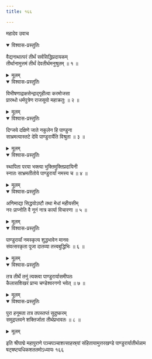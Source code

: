 ```yaml
---
title: १६६

---
```

महादेव उवाच  

<details open><summary>विश्वास-प्रस्तुतिः</summary>

वैद्यनाथात्परं तीर्थं सर्वसिद्धिप्रदायकम्  
तीर्थानामुत्तमं तीर्थं देवतीर्थमनुश्रुतम् ॥ १ ॥
</details>

<details><summary>मूलम्</summary>

वैद्यनाथात्परं तीर्थं सर्वसिद्धिप्रदायकम्  
तीर्थानामुत्तमं तीर्थं देवतीर्थमनुश्रुतम् ॥ १ ॥
</details>



<details open><summary>विश्वास-प्रस्तुतिः</summary>

विभीषणाद्राक्षसेन्द्राद्गृहीत्वा करमोजसा  
प्रारब्धो धर्मपुत्रेण राजसूयो महाक्रतुः ॥ २ ॥
</details>

<details><summary>मूलम्</summary>

विभीषणाद्राक्षसेन्द्राद्गृहीत्वा करमोजसा  
प्रारब्धो धर्मपुत्रेण राजसूयो महाक्रतुः ॥ २ ॥
</details>



<details open><summary>विश्वास-प्रस्तुतिः</summary>

दिग्जये दक्षिणे जाते नकुलेन हि पाण्डुना  
साभ्रमत्यास्तटे देवि पाण्डुरार्येति विश्रुता ॥ ३ ॥
</details>

<details><summary>मूलम्</summary>

दिग्जये दक्षिणे जाते नकुलेन हि पाण्डुना  
साभ्रमत्यास्तटे देवि पाण्डुरार्येति विश्रुता ॥ ३ ॥
</details>



<details open><summary>विश्वास-प्रस्तुतिः</summary>

स्थापिता परया भक्त्या भुक्तिमुक्तिप्रदायिनी  
स्नातः साभ्रमतीतोये पाण्डुरार्यां नमस्य च ॥ ४ ॥
</details>

<details><summary>मूलम्</summary>

स्थापिता परया भक्त्या भुक्तिमुक्तिप्रदायिनी  
स्नातः साभ्रमतीतोये पाण्डुरार्यां नमस्य च ॥ ४ ॥
</details>



<details open><summary>विश्वास-प्रस्तुतिः</summary>

अणिमाद्या सिद्धयोऽष्टौ तथा मेधां महीयसीम्  
नरः प्राप्नोति वै नूनं नात्र कार्या विचारणा ॥ ५ ॥
</details>

<details><summary>मूलम्</summary>

अणिमाद्या सिद्धयोऽष्टौ तथा मेधां महीयसीम्  
नरः प्राप्नोति वै नूनं नात्र कार्या विचारणा ॥ ५ ॥
</details>



<details open><summary>विश्वास-प्रस्तुतिः</summary>

पाण्डुरार्यां नमस्कृत्य शुद्धभावेन मानवः  
संवत्सरकृता पूजा दातव्या तत्त्वबुद्धिभिः ॥ ६ ॥
</details>

<details><summary>मूलम्</summary>

पाण्डुरार्यां नमस्कृत्य शुद्धभावेन मानवः  
संवत्सरकृता पूजा दातव्या तत्त्वबुद्धिभिः ॥ ६ ॥
</details>



<details open><summary>विश्वास-प्रस्तुतिः</summary>

तत्र तीर्थे तनुं त्यक्त्वा पाण्डुरार्यासमीपतः  
कैलासशिखरं प्राप्य चण्डेश्वरगणो भवेत् ॥ ७ ॥
</details>

<details><summary>मूलम्</summary>

तत्र तीर्थे तनुं त्यक्त्वा पाण्डुरार्यासमीपतः  
कैलासशिखरं प्राप्य चण्डेश्वरगणो भवेत् ॥ ७ ॥
</details>



<details open><summary>विश्वास-प्रस्तुतिः</summary>

पुरा हनूमता तत्र तपस्तप्तं सुदुष्करम्  
समुद्रप्लवने शक्तिर्जाता तीर्थप्रभावतः ॥ ८ ॥
</details>

<details><summary>मूलम्</summary>

पुरा हनूमता तत्र तपस्तप्तं सुदुष्करम्  
समुद्रप्लवने शक्तिर्जाता तीर्थप्रभावतः ॥ ८ ॥
</details>


इति श्रीपाद्मे महापुराणे पञ्चपञ्चाशत्साहस्र्यां संहितायामुत्तरखण्डे पाण्डुरार्यातीर्थन्नाम षट्षष्ट्यधिकशततमोऽध्यायः १६६